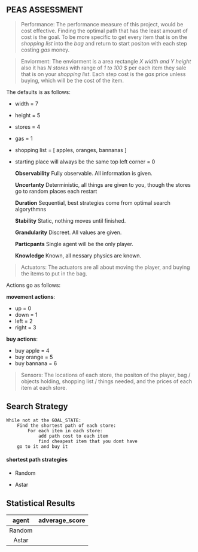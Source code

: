 ## PEAS ASSESSMENT

> Performance: 
    The performance measure of this project, would be cost effective. Finding the 
    optimal path that has the least amount of cost is the goal. To be more specific
    to get every item that is on the *shopping list* into the *bag* and return to
    start positon with each step costing *gas* money.

> Enviorment: 
    The enviorment is a area rectangle *X width and Y height* also it has *N stores*
    with range of *1 to 100 $* per each item they sale that is on your *shopping list*.
    Each step cost is the *gas* price unless buying, which will be the cost of the item.

The defaults is as follows:
- width = 7
- height = 5
- stores = 4
- gas = 1
- shopping list = [ apples, oranges, bannanas ]
- starting place will always be the same top left corner = 0

    **Observability** Fully observable. All information is given.
  
    **Uncertanty** Deterministic, all things are given to you, though the stores go to random places each restart
  
    **Duration** Sequential, best strategies come from optimal search algorythmns
  
    **Stability** Static, nothing moves until finished.
  
    **Grandularity** Discreet. All values are given.
  
    **Particpants** Single agent will be the only player.
  
    **Knowledge** Known, all nessary physics are known.
  

> Actuators: 
    The actuators are all about moving the player, and buying the items to put in
    the bag.

Actions go as follows:  

**movement actions**:  
    
- up = 0
- down = 1
- left = 2
- right = 3  
    
**buy actions**:  
    
- buy apple = 4
- buy orange = 5
- buy bannana = 6  
    

> Sensors: 
    The locations of each store, the positon of the player, 
    bag / objects holding, shopping list / things needed, 
    and the prices of each item at each store.


## Search Strategy

```
While not at the GOAL_STATE:
    Find the shortest path of each store:
        For each item in each store:
            add path cost to each item
            find cheapest item that you dont have
    go to it and buy it
```

#### shortest path strategies

- Random 

- Astar

<!-- - Iteritive Deepening -->

<!-- - BFS -->

## Statistical Results 

| agent | adverage_score |
|:-----:| -------------- |
| Random|                |
| Astar |                |



